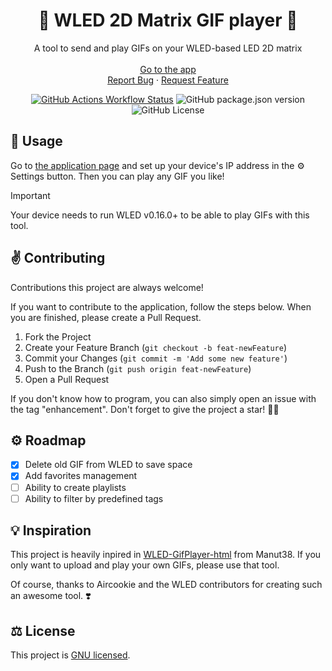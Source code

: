 
<h1 align="center">🚥 WLED 2D Matrix GIF player 🚥</h1>

<p align="center">A tool to send and play GIFs on your WLED-based LED 2D matrix
  <br />
  <br />
  <a href="">Go to the app</a>
  <br />
  <a href="https://github.com/javiink/wled-gifplayer/issues/new?labels=bug&template=bug-report---.md">Report Bug</a>
  ·
  <a href="https://github.com/javiink/wled-gifplayer/issues/new?labels=enhancement&template=feature-request---.md">Request Feature</a>
</p>
<p align="center">
  <a href="https://github.com/Javiink/wled-gifplayer/actions"><img alt="GitHub Actions Workflow Status" src="https://img.shields.io/github/actions/workflow/status/javiink/wled-gifplayer/build-release.yml"></a>
  <img alt="GitHub package.json version" src="https://img.shields.io/github/package-json/v/javiink/wled-gifplayer">
  <img alt="GitHub License" src="https://img.shields.io/github/license/javiink/wled-gifplayer">
</p>

## 🚀 Usage

Go to <a href="">the application page</a> and set up your device's IP address in the ⚙️ Settings button. Then you can play any GIF you like!

> [!IMPORTANT]  
> Your device needs to run WLED v0.16.0+ to be able to play GIFs with this tool.

## ✌️ Contributing

Contributions this project are always welcome!

If you want to contribute to the application, follow the steps below. When you are finished, please create a Pull Request.

1. Fork the Project
2. Create your Feature Branch (`git checkout -b feat-newFeature`)
3. Commit your Changes (`git commit -m 'Add some new feature'`)
4. Push to the Branch (`git push origin feat-newFeature`)
5. Open a Pull Request

If you don't know how to program, you can also simply open an issue with the tag "enhancement".
Don't forget to give the project a star! 🌟💖

## ⚙️ Roadmap

- [x] Delete old GIF from WLED to save space
- [x] Add favorites management
- [ ] Ability to create playlists
- [ ] Ability to filter by predefined tags

## 💡 Inspiration

This project is heavily inpired in <a href="https://github.com/Manut38/WLED-GifPlayer-html">WLED-GifPlayer-html</a> from Manut38. If you only want to upload and play your own GIFs, please use that tool.

Of course, thanks to Aircookie and the WLED contributors for creating such an awesome tool. ❣️

## ⚖️ License

This project is [GNU licensed](LICENSE).
